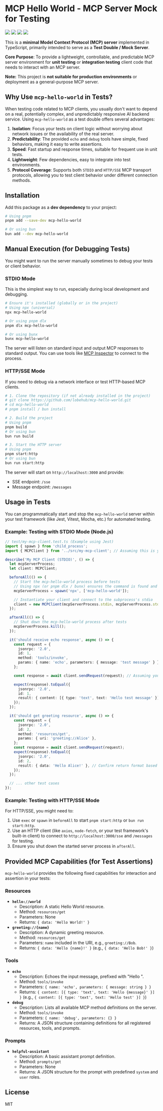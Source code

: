 # MCP Hello World - MCP Server Mock for Testing

[![][npm-release-shield]][npm-release-link]
[![][npm-downloads-shield]][npm-downloads-link]
[![][github-action-test-shield]][github-action-test-link]
[![][github-action-release-shield]][github-action-release-link]

[github-action-release-link]: https://github.com/lobehub/mcp-hello-world/actions/workflows/release.yml
[github-action-release-shield]: https://img.shields.io/github/actions/workflow/status/lobehub/mcp-hello-world/release.yml?label=Release&logo=githubactions&logoColor=white&style=flat-square
[github-action-test-link]: https://github.com/lobehub/mcp-hello-world/actions/workflows/test.yml
[github-action-test-shield]: https://img.shields.io/github/actions/workflow/status/lobehub/mcp-hello-world/test.yml?label=Test&logo=githubactions&logoColor=white&style=flat-square
[npm-downloads-link]: https://www.npmjs.com/package/mcp-hello-world
[npm-downloads-shield]: https://img.shields.io/npm/dt/mcp-hello-world?label=Downloads&logo=npm&style=flat-square
[npm-release-link]: https://www.npmjs.com/package/mcp-hello-world
[npm-release-shield]: https://img.shields.io/npm/v/mcp-hello-world?logo=npm&style=flat-square

This is a **minimal Model Context Protocol (MCP) server** implemented in TypeScript, primarily intended to serve as a **Test Double / Mock Server**.

**Core Purpose**: To provide a lightweight, controllable, and predictable MCP server environment for **unit testing** or **integration testing** client code that needs to interact with an MCP server.

**Note:** This project is **not suitable for production environments** or deployment as a general-purpose MCP server.

## Why Use `mcp-hello-world` in Tests?

When testing code related to MCP clients, you usually don't want to depend on a real, potentially complex, and unpredictably responsive AI backend service. Using `mcp-hello-world` as a test double offers several advantages:

1.  **Isolation**: Focus your tests on client logic without worrying about network issues or the availability of the real server.
2.  **Predictability**: The provided `echo` and `debug` tools have simple, fixed behaviors, making it easy to write assertions.
3.  **Speed**: Fast startup and response times, suitable for frequent use in unit tests.
4.  **Lightweight**: Few dependencies, easy to integrate into test environments.
5.  **Protocol Coverage**: Supports both `STDIO` and `HTTP/SSE` MCP transport protocols, allowing you to test client behavior under different connection methods.

## Installation

Add this package as a **dev dependency** to your project:

```bash
# Using pnpm
pnpm add --save-dev mcp-hello-world

# Or using bun
bun add --dev mcp-hello-world
```

## Manual Execution (for Debugging Tests)

You might want to run the server manually sometimes to debug your tests or client behavior.

### STDIO Mode

This is the simplest way to run, especially during local development and debugging.

```bash
# Ensure it's installed (globally or in the project)
# Using npx (universal)
npx mcp-hello-world

# Or using pnpm dlx
pnpm dlx mcp-hello-world

# Or using bunx
bunx mcp-hello-world
```

The server will listen on standard input and output MCP responses to standard output. You can use tools like [MCP Inspector](https://github.com/lobehub/mcp-inspector) to connect to the process.

### HTTP/SSE Mode

If you need to debug via a network interface or test HTTP-based MCP clients.

```bash
# 1. Clone the repository (if not already installed in the project)
# git clone https://github.com/lobehub/mcp-hello-world.git
# cd mcp-hello-world
# pnpm install / bun install

# 2. Build the project
# Using pnpm
pnpm build
# Or using bun
bun run build

# 3. Start the HTTP server
# Using pnpm
pnpm start:http
# Or using bun
bun run start:http
```

The server will start on `http://localhost:3000` and provide:
-   SSE endpoint: `/sse`
-   Message endpoint: `/messages`

## Usage in Tests

You can programmatically start and stop the `mcp-hello-world` server within your test framework (like Jest, Vitest, Mocha, etc.) for automated testing.

### Example: Testing with STDIO Mode (Node.js)

```typescript
// test/my-mcp-client.test.ts (Example using Jest)
import { spawn } from 'child_process';
import { MCPClient } from '../src/my-mcp-client'; // Assuming this is your client code

describe('My MCP Client (STDIO)', () => {
  let mcpServerProcess;
  let client: MCPClient;

  beforeAll(() => {
    // Start the mcp-hello-world process before tests
    // Using npx (or pnpm dlx / bunx) ensures the command is found and executed
    mcpServerProcess = spawn('npx', ['mcp-hello-world']);

    // Instantiate your client and connect to the subprocess's stdio
    client = new MCPClient(mcpServerProcess.stdin, mcpServerProcess.stdout);
  });

  afterAll(() => {
    // Shut down the mcp-hello-world process after tests
    mcpServerProcess.kill();
  });

  it('should receive echo response', async () => {
    const request = {
      jsonrpc: '2.0',
      id: 1,
      method: 'tools/invoke',
      params: { name: 'echo', parameters: { message: 'test message' } },
    };

    const response = await client.sendRequest(request); // Assuming your client has this method

    expect(response).toEqual({
      jsonrpc: '2.0',
      id: 1,
      result: { content: [{ type: 'text', text: 'Hello test message' }] },
    });
  });

  it('should get greeting resource', async () => {
    const request = {
      jsonrpc: '2.0',
      id: 2,
      method: 'resources/get',
      params: { uri: 'greeting://Alice' },
    };
    const response = await client.sendRequest(request);
    expect(response).toEqual({
      jsonrpc: '2.0',
      id: 2,
      result: { data: 'Hello Alice!' }, // Confirm return format based on actual implementation
    });
  });

  // ... other test cases
});
```

### Example: Testing with HTTP/SSE Mode

For HTTP/SSE, you might need to:
1.  Use `exec` or `spawn` in `beforeAll` to start `pnpm start:http` or `bun run start:http`.
2.  Use an HTTP client (like `axios`, `node-fetch`, or your test framework's built-in client) to connect to `http://localhost:3000/sse` and `/messages` for testing.
3.  Ensure you shut down the started server process in `afterAll`.

## Provided MCP Capabilities (for Test Assertions)

`mcp-hello-world` provides the following fixed capabilities for interaction and assertion in your tests:

### Resources

-   **`hello://world`**
    -   Description: A static Hello World resource.
    -   Method: `resources/get`
    -   Parameters: None
    -   Returns: `{ data: 'Hello World!' }`
-   **`greeting://{name}`**
    -   Description: A dynamic greeting resource.
    -   Method: `resources/get`
    -   Parameters: `name` included in the URI, e.g., `greeting://Bob`.
    -   Returns: `{ data: 'Hello {name}!' }` (e.g., `{ data: 'Hello Bob!' }`)

### Tools

-   **`echo`**
    -   Description: Echoes the input message, prefixed with "Hello ".
    -   Method: `tools/invoke`
    -   Parameters: `{ name: 'echo', parameters: { message: string } }`
    -   Returns: `{ content: [{ type: 'text', text: 'Hello {message}' }] }` (e.g., `{ content: [{ type: 'text', text: 'Hello test' }] }`)
-   **`debug`**
    -   Description: Lists all available MCP method definitions on the server.
    -   Method: `tools/invoke`
    -   Parameters: `{ name: 'debug', parameters: {} }`
    -   Returns: A JSON structure containing definitions for all registered resources, tools, and prompts.

### Prompts

-   **`helpful-assistant`**
    -   Description: A basic assistant prompt definition.
    -   Method: `prompts/get`
    -   Parameters: None
    -   Returns: A JSON structure for the prompt with predefined `system` and `user` roles.

## License

MIT
